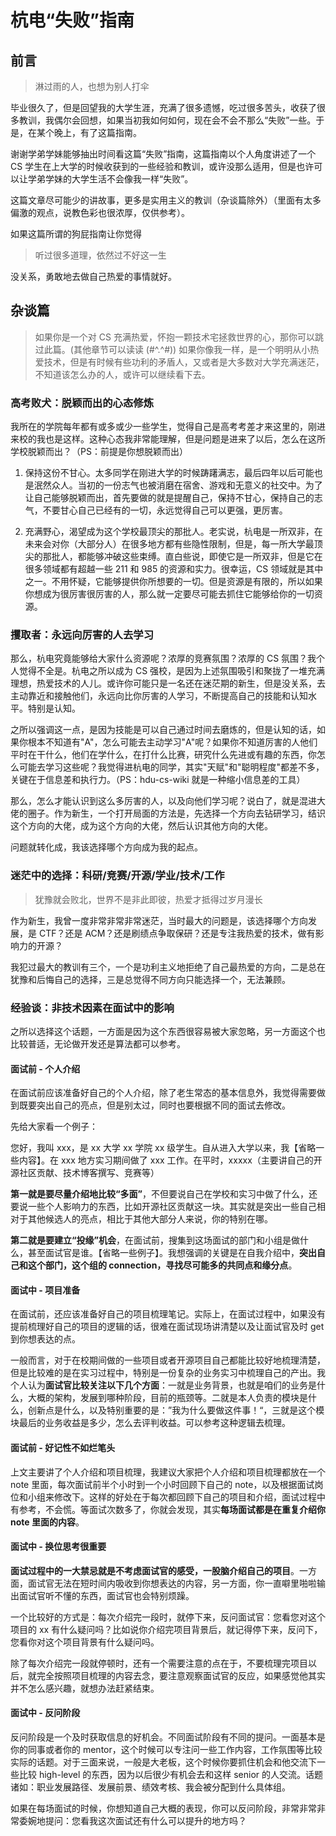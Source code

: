 # 杭电“失败”指南

## 前言

> 淋过雨的人，也想为别人打伞

毕业很久了，但是回望我的大学生涯，充满了很多遗憾，吃过很多苦头，收获了很多教训，我偶尔会回想，如果当初我如何如何，现在会不会不那么“失败”一些。于是，在某个晚上，有了这篇指南。

谢谢学弟学妹能够抽出时间看这篇“失败”指南，这篇指南以个人角度讲述了一个 CS 学生在上大学的时候收获到的一些经验和教训，或许没那么适用，但是也许可以让学弟学妹的大学生活不会像我一样“失败”。

这篇文章尽可能少的讲故事，更多是实用主义的教训（杂谈篇除外）（里面有太多偏激的观点，说教色彩也很浓厚，仅供参考）。

如果这篇所谓的狗屁指南让你觉得

> 听过很多道理，依然过不好这一生

没关系，勇敢地去做自己热爱的事情就好。

## 杂谈篇

> 如果你是一个对 CS 充满热爱，怀抱一颗技术宅拯救世界的心，那你可以跳过此篇。(其他章节可以读读 (#^.^#))
> 如果你像我一样，是一个明明从小热爱技术，但是有时候有些功利的矛盾人，又或者是大多数对大学充满迷茫，不知道该怎么办的人，或许可以继续看下去。

### 高考败犬：脱颖而出的心态修炼

我所在的学院每年都有或多或少一些学生，觉得自己是高考考差才来这里的，刚进来校的我也是这样。这种心态我非常能理解，但是问题是进来了以后，怎么在这所学校脱颖而出？（PS：前提是你想脱颖而出）

1. 保持这份不甘心。太多同学在刚进大学的时候踌躇满志，最后四年以后可能也是泯然众人。当初的一份志气也被消磨在宿舍、游戏和无意义的社交中。为了让自己能够脱颖而出，首先要做的就是提醒自己，保持不甘心，保持自己的志气，不要甘心自己已经有的一切，永远觉得自己可以更强，更厉害。

2. 充满野心，渴望成为这个学校最顶尖的那批人。老实说，杭电是一所双非，在未来会对你（大部分人）在很多地方都有些隐性限制，但是，每一所大学最顶尖的那批人，都能够冲破这些束缚。直白些说，即使它是一所双非，但是它在很多领域都有超越一些 211 和 985 的资源和实力。很幸运，CS 领域就是其中之一。不用怀疑，它能够提供你所想要的一切。但是资源是有限的，所以如果你想成为很厉害很厉害的人，那么就一定要尽可能去抓住它能够给你的一切资源。

### 攫取者：永远向厉害的人去学习

那么，杭电究竟能够给大家什么资源呢？浓厚的竞赛氛围？浓厚的 CS 氛围？我个人觉得不全是。杭电之所以成为 CS 强校，是因为上述氛围吸引和聚拢了一堆充满理想，热爱技术的人儿。或许你可能只是一名还在迷茫期的新生，但是没关系，去主动靠近和接触他们，永远向比你厉害的人学习，不断提高自己的技能和认知水平。特别是认知。

之所以强调这一点，是因为技能是可以自己通过时间去磨炼的，但是认知的话，如果你根本不知道有"A"，怎么可能去主动学习"A"呢？如果你不知道厉害的人他们平时在干什么，他们在学什么，在打什么比赛，研究什么先进或有趣的东西，你怎么可能去学习这些呢？我觉得进杭电的同学，其实"天赋"和"聪明程度"都差不多，关键在于信息差和执行力。（PS：hdu-cs-wiki 就是一种缩小信息差的工具）

那么，怎么才能认识到这么多厉害的人，以及向他们学习呢？说白了，就是混进大佬的圈子。作为新生，一个打开局面的方法是，先选择一个方向去钻研学习，结识这个方向的大佬，成为这个方向的大佬，然后认识其他方向的大佬。

问题就转化成，我该选择哪个方向成为我的起点。

### 迷茫中的选择：科研/竞赛/开源/学业/技术/工作

> 犹豫就会败北，世界不是非此即彼，热爱才抵得过岁月漫长

作为新生，我曾一度非常非常非常迷茫，当时最大的问题是，该选择哪个方向发展，是 CTF？还是 ACM？还是刷绩点争取保研？还是专注我热爱的技术，做有影响力的开源？

我犯过最大的教训有三个，一个是功利主义地拒绝了自己最热爱的方向，二是总在犹豫和后悔自己的选择，三是总觉得不同方向只能选择一个，无法兼顾。

### 经验谈：非技术因素在面试中的影响

之所以选择这个话题，一方面是因为这个东西很容易被大家忽略，另一方面这个也比较普适，无论做开发还是算法都可以参考。

#### 面试前 - 个人介绍

在面试前应该准备好自己的个人介绍，除了老生常态的基本信息外，我觉得需要做到既要突出自己的亮点，但是别太过，同时也要根据不同的面试去修改。

先给大家看一个例子：

您好，我叫 xxx，是 xx 大学 xx 学院 xx 级学生。自从进入大学以来，我【省略一些内容】。在 xxx 地方实习期间做了 xxx 工作。在平时，xxxxx（主要讲自己的开源社区贡献、技术博客撰写、竞赛等）

**第一就是要尽量介绍地比较“多面”**，不但要说自己在学校和实习中做了什么，还要说一些个人影响力的东西，比如开源社区贡献这一块。其实就是突出一些自己相对于其他候选人的亮点，相比于其他大部分人来说，你的特别在哪。

**第二就是要建立“投缘”机会**，在面试前，搜集到这场面试的部门和小组是做什么，甚至面试官是谁。【省略一些例子】。我想强调的关键是在自我介绍中，**突出自己和这个部门，这个组的 connection，寻找尽可能多的共同点和缘分点**。

#### 面试中 - 项目准备

在面试前，还应该准备好自己的项目梳理笔记。实际上，在面试过程中，如果没有提前梳理好自己的项目的逻辑的话，很难在面试现场讲清楚以及让面试官及时 get 到你想表达的点。

一般而言，对于在校期间做的一些项目或者开源项目自己都能比较好地梳理清楚，但是比较难的是在实习过程中，特别是一份复杂的业务实习中梳理自己的产出。我个人认为**面试官比较关注以下几个方面**：一就是业务背景，也就是咱们的业务是什么，大概的架构，发展到哪种阶段，目前的瓶颈等。二就是本人负责的模块是什么，创新点是什么，以及特别重要的是：”我为什么要做这件事！“，三就是这个模块最后的业务收益是多少，怎么去评判收益。可以参考这种逻辑去梳理。

#### 面试前 - 好记性不如烂笔头

上文主要讲了个人介绍和项目梳理，我建议大家把个人介绍和项目梳理都放在一个 note 里面，每次面试前半个小时到一个小时回顾下自己的 note，以及根据面试岗位和小组来修改下。这样的好处在于每次都回顾下自己的项目和介绍，面试过程中有参考，不会慌。等面试次数多了，你就会发现，其实**每场面试都是在重复介绍你 note 里面的内容**。

#### 面试中 - 换位思考很重要

**面试过程中的一大禁忌就是不考虑面试官的感受，一股脑介绍自己的项目**。一方面，面试官无法在短时间内吸收到你想表达的内容，另一方面，你一直噼里啪啦输出面试官听不懂的东西，面试官也会特别烦躁。

一个比较好的方式是：每次介绍完一段时，就停下来，反问面试官：您看您对这个项目的 xx 有什么疑问吗？比如说你介绍完项目背景后，就记得停下来，反问下，您看你对这个项目背景有什么疑问吗。

除了每次介绍完一段就停顿时，还有一个需要注意的点在于，不要梳理完项目以后，就完全按照项目梳理的内容去念，要注意观察面试官的反应，如果感觉他其实并不怎么感兴趣，就想办法赶紧结束。

#### 面试中 - 反问阶段

反问阶段是一个及时获取信息的好机会。不同面试阶段有不同的提问。一面基本是你的同事或者你的 mentor，这个时候可以专注问一些工作内容，工作氛围等比较实际的话题。对于三面来说，一般是大老板，这个时候你要抓住机会和他交流下一些比较 high-level 的东西，因为以后很少有机会去和这样 senior 的人交流。话题诸如：职业发展路径、发展前景、绩效考核、我会被分配到什么具体组。

如果在每场面试的时候，你想知道自己大概的表现，你可以反问阶段，非常非常非常委婉地提问：您看我这次面试还有什么可以提升的地方吗？
